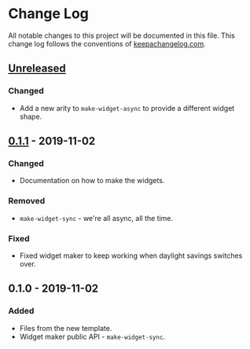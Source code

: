 # Change Log
All notable changes to this project will be documented in this file. This change log follows the conventions of [keepachangelog.com](http://keepachangelog.com/).

## [Unreleased]
### Changed
- Add a new arity to `make-widget-async` to provide a different widget shape.

## [0.1.1] - 2019-11-02
### Changed
- Documentation on how to make the widgets.

### Removed
- `make-widget-sync` - we're all async, all the time.

### Fixed
- Fixed widget maker to keep working when daylight savings switches over.

## 0.1.0 - 2019-11-02
### Added
- Files from the new template.
- Widget maker public API - `make-widget-sync`.

[Unreleased]: https://github.com/your-name/aoc-day-16/compare/0.1.1...HEAD
[0.1.1]: https://github.com/your-name/aoc-day-16/compare/0.1.0...0.1.1
